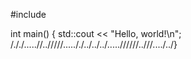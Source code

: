 #include <iostream>

int main() {
    std::cout << "Hello, world!\n";
/././.....//../////....././../../../.....//////..///..../../}
